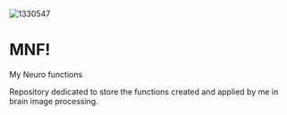 
![1330547](https://user-images.githubusercontent.com/38135165/217833747-4a49b428-8fdb-4645-92b4-3d8ee25f8b82.jpg)

# MNF!

My Neuro functions

Repository dedicated to store the functions created and applied by me in brain image processing.
